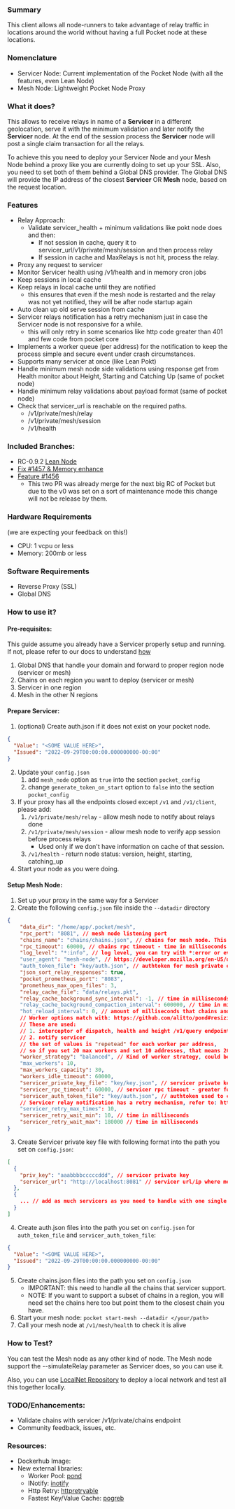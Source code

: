 ### Summary

This client allows all node-runners to take advantage of relay traffic in locations around the world without having a full Pocket node at these locations.

### Nomenclature

* Servicer Node: Current implementation of the Pocket Node (with all the features, even Lean Node)
* Mesh Node: Lightweight Pocket Node Proxy

### What it does?

This allows to receive relays in name of a **Servicer** in a different geolocation, serve it with the minimum validation and later notify the **Servicer** node.
At the end of the session process the **Servicer** node will post a single claim transaction for all the relays.

To achieve this you need to deploy your Servicer Node and your Mesh Node behind a proxy like you are currently doing to set up your SSL.
Also, you need to set both of them behind a Global DNS provider. The Global DNS will provide the IP address of the closest **Servicer** OR **Mesh** node, based on the request location.

### Features

* Relay Approach:
  * Validate servicer_health + minimum validations like pokt node does and then:
    * If not session in cache, query it to servicer_url/v1/private/mesh/session and then process relay
    * If session in cache and MaxRelays is not hit, process the relay.
* Proxy any request to servicer
* Monitor Servicer health using /v1/health and in memory cron jobs
* Keep sessions in local cache
* Keep relays in local cache until they are notified
  * this ensures that even if the mesh node is restarted and the relay was not yet notified, they will be after node startup again
* Auto clean up old serve session from cache
* Servicer relays notification has a retry mechanism just in case the Servicer node is not responsive for a while.
  * this will only retry in some scenarios like http code greater than 401 and few code from pocket core
* Implements a worker queue (per address) for the notification to keep the process simple and secure event under crash circumstances.
* Supports many servicer at once (like Lean Pokt)
* Handle minimum mesh node side validations using response get from Health monitor about Height, Starting and Catching Up (same of pocket node)
* Handle minimum relay validations about payload format (same of pocket node)
* Check that servicer_url is reachable on the required paths.
  * /v1/private/mesh/relay
  * /v1/private/mesh/session
  * /v1/health

### Included Branches:

* RC-0.9.2 [Lean Node](https://github.com/pokt-network/pocket-core/tree/staging)
* [Fix #1457 & Memory enhance](https://github.com/pokt-network/pocket-core/pull/1485)
* [Feature #1456](https://github.com/pokt-network/pocket-core/pull/1483)
  * This two PR was already merge for the next big RC of Pocket but due to the v0 was set on a sort of maintenance mode this change will not be release by them.

### Hardware Requirements
(we are expecting your feedback on this!)
* CPU: 1 vcpu or less
* Memory: 200mb or less

### Software Requirements
* Reverse Proxy (SSL)
* Global DNS

### How to use it?

#### Pre-requisites:

This guide assume you already have a Servicer properly setup and running. If not, please refer to our docs to understand [how](cli/default.md)

1. Global DNS that handle your domain and forward to proper region node (servicer or mesh)
2. Chains on each region you want to deploy (servicer or mesh)
3. Servicer in one region
4. Mesh in the other N regions

#### Prepare Servicer:

1. (optional) Create auth.json if it does not exist on your pocket node.
```json
{
  "Value": "<SOME VALUE HERE>",
  "Issued": "2022-09-29T00:00:00.000000000-00:00"
}
```
2. Update your `config.json`
   1. add `mesh_node` option as `true` into the section `pocket_config`
   2. change `generate_token_on_start` option to `false` into the section `pocket_config`
3. If your proxy has all the endpoints closed except `/v1` and `/v1/client`, please add:
   1. `/v1/private/mesh/relay` - allow mesh node to notify about relays done
   2. `/v1/private/mesh/session` - allow mesh node to verify app session before process relays
      * Used only if we don't have information on cache of that session.
   3. `/v1/health` - return node status: version, height, starting, catching_up
4. Start your node as you were doing.

#### Setup Mesh Node:

1. Set up your proxy in the same way for a Servicer
2. Create the following `config.json` file inside the `--datadir` directory
```json
{
	"data_dir": "/home/app/.pocket/mesh",
    "rpc_port": "8081", // mesh node listening port
    "chains_name": "chains/chains.json", // chains for mesh node. This should be a filename path relative to --datadir
    "rpc_timeout": 60000, // chains rpc timeout - time in milliseconds
    "log_level": "*:info", // log level, you can try with *:error or even *:debug (this print a lot)
    "user_agent": "mesh-node", // https://developer.mozilla.org/en-US/docs/Web/HTTP/Headers/User-Agent
    "auth_token_file": "key/auth.json", // authtoken for mesh private endpoints. This should be a filename path relative to --datadir
    "json_sort_relay_responses": true,
    "pocket_prometheus_port": "8083",
    "prometheus_max_open_files": 3,
    "relay_cache_file": "data/relays.pkt",
  	"relay_cache_background_sync_interval": -1, // time in milliseconds. https://pkg.go.dev/github.com/akrylysov/pogreb#Options
  	"relay_cache_background_compaction_interval": 600000, // time in milliseconds. https://pkg.go.dev/github.com/akrylysov/pogreb#Options
    "hot_reload_interval": 0, // amount of milliseconds that chains and servicers file are read again; 0 or less disable it
    // Worker options match with: https://github.com/alitto/pond#resizing-strategies
    // These are used:
    // 1. interceptor of dispatch, health and height /v1/query endpoints
    // 2. notify servicer
    // the set of values is "repetead" for each worker per address,
    // so if you set 20 max workers and set 10 addresses, that means 200 max_workers for notify + 20 for hooks
    "worker_strategy": "balanced", // Kind of worker strategy, could be: balanced | eager | lazy - avoid eager if you see many timeout on servicer
    "max_workers": 10,
    "max_workers_capacity": 30,
    "workers_idle_timeout": 60000,
    "servicer_private_key_file": "key/key.json", // servicer private key to sign proof message on relay response. This should be a filename path relative to --datadir
    "servicer_rpc_timeout": 60000, // servicer rpc timeout - greater for faraway regions like (tokyo to us east)
    "servicer_auth_token_file": "key/auth.json", // authtoken used to call servicer. This should be a filename path relative to --datadir
    // Servicer relay notification has a retry mechanism, refer to: https://github.com/hashicorp/go-retryablehttp
    "servicer_retry_max_times": 10,
    "servicer_retry_wait_min": 10, // time in milliseconds
    "servicer_retry_wait_max": 180000 // time in milliseconds
}
```
3. Create Servicer private key file with following format into the path you set on `config.json`:
```json
[
  {
	"priv_key": "aaabbbbcccccddd", // servicer private key
	"servicer_url": "http://localhost:8081" // servicer url/ip where mesh node can reach the servicer node to check health, proxy requests and notify relays
  },
  {
	... // add as much servicers as you need to handle with one single geo-mesh process.
  }
]

```
4. Create auth.json files into the path you set on `config.json` for `auth_token_file` and `servicer_auth_token_file`:
```json
{
  "Value": "<SOME VALUE HERE>",
  "Issued": "2022-09-29T00:00:00.000000000-00:00"
}
```
5. Create chains.json files into the path you set on `config.json`
   * IMPORTANT: this need to handle all the chains that servicer support.
   * NOTE: If you want to support a subset of chains in a region, you will need set the chains here too but point them to the closest chain you have.
6. Start your mesh node: `pocket start-mesh --datadir </your/path>`
7. Call your mesh node at `/v1/mesh/health` to check it is alive

### How to Test?

You can test the Mesh node as any other kind of node. The Mesh node support the --simulateRelay parameter as Servicer does, so you can use it.

Also, you can use [LocalNet Repository](https://github.com/pokt-scan/pocket-localnet) to deploy a local network and test all this together locally.

### TODO/Enhancements:
* Validate chains with servicer /v1/private/chains endpoint
* Community feedback, issues, etc.

### Resources:

* Dockerhub Image:
* New external libraries:
  * Worker Pool: [pond](https://github.com/alitto/pond)
  * INotify: [inotify](https://github.com/fsnotify/fsnotify)
  * Http Retry: [httpretryable](https://github.com/hashicorp/go-retryablehttp)
  * Fastest Key/Value Cache: [pogreb](https://github.com/akrylysov/pogreb)
